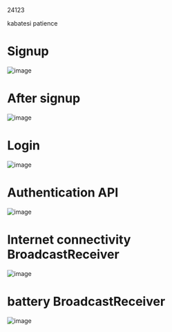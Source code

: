 24123

kabatesi patience

Signup
======

![image](https://github.com/tesii/flutter-api/assets/130172829/239e026f-0042-4dc9-873e-b46ad0619f32)


After signup
============

![image](https://github.com/tesii/flutter-api/assets/130172829/705f2a9d-b769-4d4e-8166-727760589e62)


Login
=====

![image](https://github.com/tesii/flutter-api/assets/130172829/0a88d10d-6da5-4e9d-8504-24d755a921f8)


Authentication API
===================

![image](https://github.com/tesii/flutter-api/assets/130172829/d5d87264-539a-492c-a274-053630cf996e)

 Internet connectivity BroadcastReceiver
 =======================================
 
![image](https://github.com/tesii/flutter-api/assets/130172829/ec709f0b-babb-40bd-9c49-b31fe041dd14)

 battery BroadcastReceiver
 ========================
 
![image](https://github.com/tesii/flutter-api/assets/130172829/6656a67e-e63a-486f-8948-5694fd088668)







